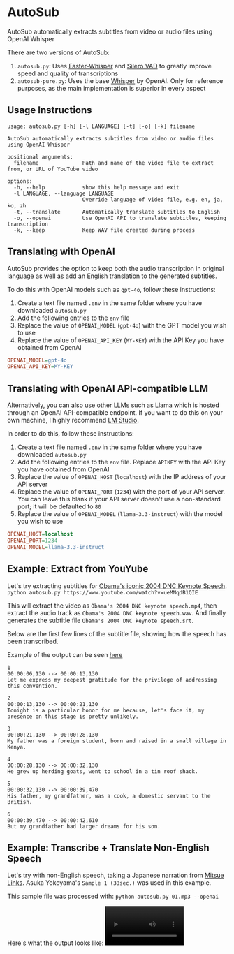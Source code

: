 # AutoSub

AutoSub automatically extracts subtitles from video or audio files using OpenAI Whisper

There are two versions of AutoSub:

1. `autosub.py`: Uses [Faster-Whisper](https://github.com/SYSTRAN/faster-whisper) and [Silero VAD](https://github.com/snakers4/silero-vad) to greatly improve speed and quality of transcriptions
2. `autosub-pure.py`: Uses the base [Whisper](https://github.com/openai/whisper) by OpenAI. Only for reference purposes, as the main implementation is superior in every aspect

## Usage Instructions

```shell
usage: autosub.py [-h] [-l LANGUAGE] [-t] [-o] [-k] filename

AutoSub automatically extracts subtitles from video or audio files using OpenAI Whisper

positional arguments:
  filename              Path and name of the video file to extract from, or URL of YouTube video

options:
  -h, --help            show this help message and exit
  -l LANGUAGE, --language LANGUAGE
                        Override language of video file, e.g. en, ja, ko, zh
  -t, --translate       Automatically translate subtitles to English
  -o, --openai          Use OpenAI API to translate subtitles, keeping transcription
  -k, --keep            Keep WAV file created during process
```

## Translating with OpenAI

AutoSub provides the option to keep both the audio transcription in original language as well as add an English translation to the generated subtitles.

To do this with OpenAI models such as `gpt-4o`, follow these instructions:

1. Create a text file named `.env` in the same folder where you have downloaded `autosub.py`
2. Add the following entries to the `env` file
3. Replace the value of `OPENAI_MODEL` (`gpt-4o`) with the GPT model you wish to use
4. Replace the value of `OPENAI_API_KEY` (`MY-KEY`) with the API Key you have obtained from OpenAI

```ini
OPENAI_MODEL=gpt-4o
OPENAI_API_KEY=MY-KEY
```

## Translating with OpenAI API-compatible LLM

Alternatively, you can also use other LLMs such as Llama which is hosted through an OpenAI API-compatible endpoint. If you want to do this on your own machine, I highly recommend [LM Studio](https://lmstudio.ai/).

In order to do this, follow these instructions:

1. Create a text file named `.env` in the same folder where you have downloaded `autosub.py`
2. Add the following entries to the `env` file. Replace `APIKEY` with the API Key you have obtained from OpenAI
3. Replace the value of `OPENAI_HOST` (`localhost`) with the IP address of your API server
4. Replace the value of `OPENAI_PORT` (`1234`) with the port of your API server. You can leave this blank if your API server doesn't use a non-standard port; it will be defaulted to `80`
5. Replace the value of `OPENAI_MODEL` (`llama-3.3-instruct`) with the model you wish to use

```ini
OPENAI_HOST=localhost
OPENAI_PORT=1234
OPENAI_MODEL=llama-3.3-instruct
```

## Example: Extract from YouYube

Let's try extracting subtitles for [Obama's iconic 2004 DNC Keynote Speech](https://www.youtube.com/watch?v=ueMNqdB1QIE).  
`python autosub.py https://www.youtube.com/watch?v=ueMNqdB1QIE`

This will extract the video as `Obama's 2004 DNC keynote speech.mp4`, then extract the audio track as `Obama's 2004 DNC keynote speech.wav`. And finally generates the subtitle file `Obama's 2004 DNC keynote speech.srt`.  

Below are the first few lines of the subtitle file, showing how the speech has been transcribed.  

Example of the output can be seen [here](https://youtu.be/-3USli_2nbA)

```text
1
00:00:06,130 --> 00:00:13,130
Let me express my deepest gratitude for the privilege of addressing this convention.

2
00:00:13,130 --> 00:00:21,130
Tonight is a particular honor for me because, let's face it, my presence on this stage is pretty unlikely.

3
00:00:21,130 --> 00:00:28,130
My father was a foreign student, born and raised in a small village in Kenya.

4
00:00:28,130 --> 00:00:32,130
He grew up herding goats, went to school in a tin roof shack.

5
00:00:32,130 --> 00:00:39,470
His father, my grandfather, was a cook, a domestic servant to the British.

6
00:00:39,470 --> 00:00:42,610
But my grandfather had larger dreams for his son.
```

## Example: Transcribe + Translate Non-English Speech

Let's try with non-English speech, taking a Japanese narration from [Mitsue Links](https://www.mitsue.co.jp/english/service/audio_and_video/audio_production/narrators_sample.html). Asuka Yokoyama's `Sample 1 (38sec.)` was used in this example.

This sample file was processed with: `python autosub.py 01.mp3 --openai`

Here's what the output looks like:
<video src='https://github.com/user-attachments/assets/2081d4bf-10c9-4ef1-a91a-ff01329bda6a' width=180/>
